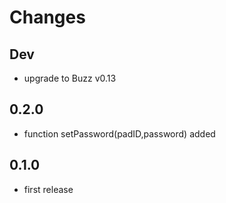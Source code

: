 Changes
=======

## Dev

* upgrade to Buzz v0.13

## 0.2.0 

* function setPassword(padID,password) added

## 0.1.0

* first release
